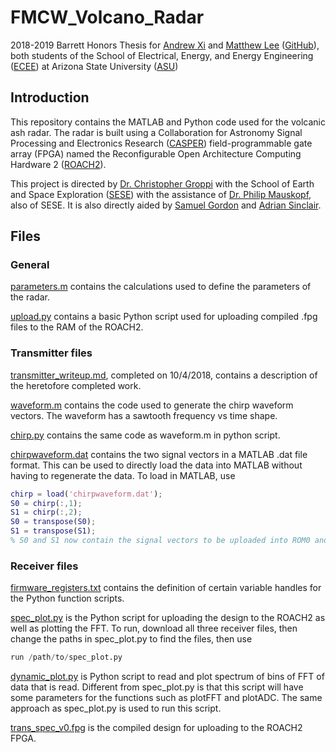 # FMCW_Volcano_Radar
2018-2019 Barrett Honors Thesis for [Andrew Xi](mailto:andrew.xi@asu.edu) and [Matthew Lee](mailto:matthewlee@asu.edu) ([GitHub](https://github.com/Thisismatt)), both students of the School of Electrical, Energy, and Energy Engineering ([ECEE](https://ecee.engineering.asu.edu/)) at Arizona State University ([ASU](https://asu.edu))

## Introduction

This repository contains the MATLAB and Python code used for the volcanic ash radar. The radar is built using a
Collaboration for Astronomy Signal Processing and Electronics Research ([CASPER](https://casper.berkeley.edu/wiki/Main_Page)) field-programmable gate array
(FPGA) named the Reconfigurable Open Architecture Computing Hardware 2 ([ROACH2](https://casper.berkeley.edu/wiki/ROACH2)).

This project is directed by [Dr. Christopher Groppi](mailto:cgroppi@asu.edu) with the School of Earth and Space Exploration ([SESE](https://sese.asu.edu/)) with the assistance of [Dr. Philip Mauskopf](mailto:philip.mauskopf@asu.edu), also of SESE. It is also directly aided by [Samuel Gordon](mailto:sbg2133@gmail.com) and [Adrian Sinclair](mailto:aksincla@asu.edu).

## Files

### General

[parameters.m](parameters.m) contains the calculations used to define the parameters of the radar.

[upload.py](upload.py) contains a basic Python script used for uploading compiled .fpg files to the RAM of the ROACH2.

### Transmitter files

[transmitter_writeup.md](tx/transmitter_writeup.md), completed on 10/4/2018, contains a description of the heretofore completed work.

[waveform.m](tx/waveform.m) contains the code used to generate the chirp waveform vectors. The waveform has a sawtooth frequency vs time shape.

[chirp.py](tx/chirp.py) contains the same code as waveform.m in python script. 

[chirpwaveform.dat](tx/chirpwaveform.dat) contains the two signal vectors in a MATLAB .dat file format. This can be used to directly load the data into MATLAB without having to regenerate the data. To load in MATLAB, use

```matlab
chirp = load('chirpwaveform.dat');
S0 = chirp(:,1);
S1 = chirp(:,2);
S0 = transpose(S0);
S1 = transpose(S1);
% S0 and S1 now contain the signal vectors to be uploaded into ROM0 and ROM1, respectively
```

### Receiver files

[firmware_registers.txt](spectrometer/firmware_registers.txt) contains the definition of certain variable handles for the Python function scripts.

[spec_plot.py](spectrometer/spec_plot.py) is the Python script for uploading the design to the ROACH2 as well as plotting the FFT. To run, download all three receiver files, then change the paths in spec_plot.py to find the files, then use

```python
run /path/to/spec_plot.py
```
[dynamic_plot.py](spectrometer/dynamic_plot.py) is Python script to read and plot spectrum of bins of FFT of data that is read. Different from spec_plot.py is that this script will have some parameters for the functions such as plotFFT and plotADC. The same approach as spec_plot.py is used to run this script.

[trans_spec_v0.fpg](spectrometer/trans_spec_v0.fpg) is the compiled design for uploading to the ROACH2 FPGA.
